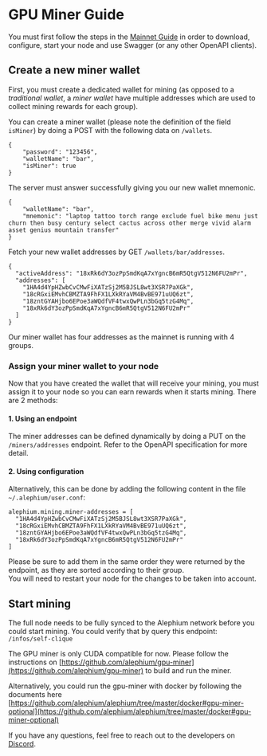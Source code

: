 # GPU Miner Guide

You must first follow the steps in the [Mainnet Guide](Mainnet-Guide.md) in order to download, configure, start your node and use Swagger (or any other OpenAPI clients).

## Create a new miner wallet

First, you must create a dedicated wallet for mining (as opposed to a _traditional wallet_, a _miner wallet_ have multiple addresses which are used to collect mining rewards for each group).

You can create a miner wallet (please note the definition of the field `isMiner`) by doing a POST with the following data on `/wallets`.

    {
        "password": "123456",
        "walletName": "bar",
        "isMiner": true
    }

The server must answer successfully giving you our new wallet mnemonic.

    {
        "walletName": "bar",
        "mnemonic": "laptop tattoo torch range exclude fuel bike menu just churn then busy century select cactus across other merge vivid alarm asset genius mountain transfer"
    }

Fetch your new wallet addresses by GET `/wallets/bar/addresses`.

    {
      "activeAddress": "18xRk6dY3ozPpSmdKqA7xYgncB6mR5QtgV512N6FU2mPr",
      "addresses": [
        "1HA4d4YpHZwbCvCMwFiXATzSj2M5BJSL8wt3XSR7PaXGk",
        "18cRGxiEMvhCBMZTA9FhFX1LXkRYaVM4BvBE971uUQ6zt",
        "18zntGYAHjbo6EPoe3aWQdfVF4twxQwPLn3bGq5tzG4Mq",
        "18xRk6dY3ozPpSmdKqA7xYgncB6mR5QtgV512N6FU2mPr"
      ]
    }

Our miner wallet has four addresses as the mainnet is running with 4 groups.

### Assign your miner wallet to your node

Now that you have created the wallet that will receive your mining, you must assign it to your node so you can earn rewards when it starts mining. There are 2 methods:

#### 1. Using an endpoint

The miner addresses can be defined dynamically by doing a PUT on the `/miners/addresses` endpoint. Refer to the OpenAPI specification for more detail.

#### 2. Using configuration

Alternatively, this can be done by adding the following content in the file `~/.alephium/user.conf`:

    alephium.mining.miner-addresses = [
      "1HA4d4YpHZwbCvCMwFiXATzSj2M5BJSL8wt3XSR7PaXGk",
      "18cRGxiEMvhCBMZTA9FhFX1LXkRYaVM4BvBE971uUQ6zt",
      "18zntGYAHjbo6EPoe3aWQdfVF4twxQwPLn3bGq5tzG4Mq",
      "18xRk6dY3ozPpSmdKqA7xYgncB6mR5QtgV512N6FU2mPr"
    ]

Please be sure to add them in the same order they were returned by the endpoint, as they are sorted according to their group.  
You will need to restart your node for the changes to be taken into account.

## Start mining

The full node needs to be fully synced to the Alephium network before you could start mining. You could verify that by query this endpoint: `/infos/self-clique`

The GPU miner is only CUDA compatible for now. Please follow the instructions on [https://github.com/alephium/gpu-miner](https://github.com/alephium/gpu-miner) to build and run the miner.

Alternatively, you could run the gpu-miner with docker by following the documents here [https://github.com/alephium/alephium/tree/master/docker#gpu-miner-optional](https://github.com/alephium/alephium/tree/master/docker#gpu-miner-optional)

If you have any questions, feel free to reach out to the developers on [Discord](https://discord.gg/4BEUkc9zpA).
